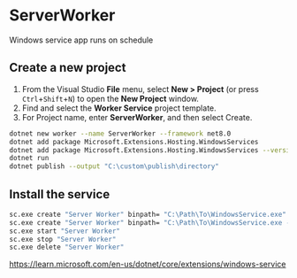 # ServerWorker
Windows service app runs on schedule

## Create a new project

1. From the Visual Studio **File** menu, select **New > Project** (or press `Ctrl`+`Shift`+`N`) to open the **New Project** window.
2. Find and select the **Worker Service** project template.
3. For Project name, enter **ServerWorker**, and then select Create.

```bash
dotnet new worker --name ServerWorker --framework net8.0
dotnet add package Microsoft.Extensions.Hosting.WindowsServices
dotnet add package Microsoft.Extensions.Hosting.WindowsServices --version 8.0.1
dotnet run
dotnet publish --output "C:\custom\publish\directory"
```

## Install the service

```bash
sc.exe create "Server Worker" binpath= "C:\Path\To\WindowsService.exe"
sc.exe create "Server Worker" binpath= "C:\Path\To\WindowsService.exe --contentRoot C:\Other\Path"
sc.exe start "Server Worker"
sc.exe stop "Server Worker"
sc.exe delete "Server Worker"
```

https://learn.microsoft.com/en-us/dotnet/core/extensions/windows-service